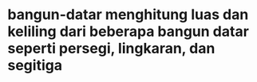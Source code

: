 # bangun-datar menghitung luas dan keliling dari beberapa bangun datar seperti persegi, lingkaran, dan segitiga
